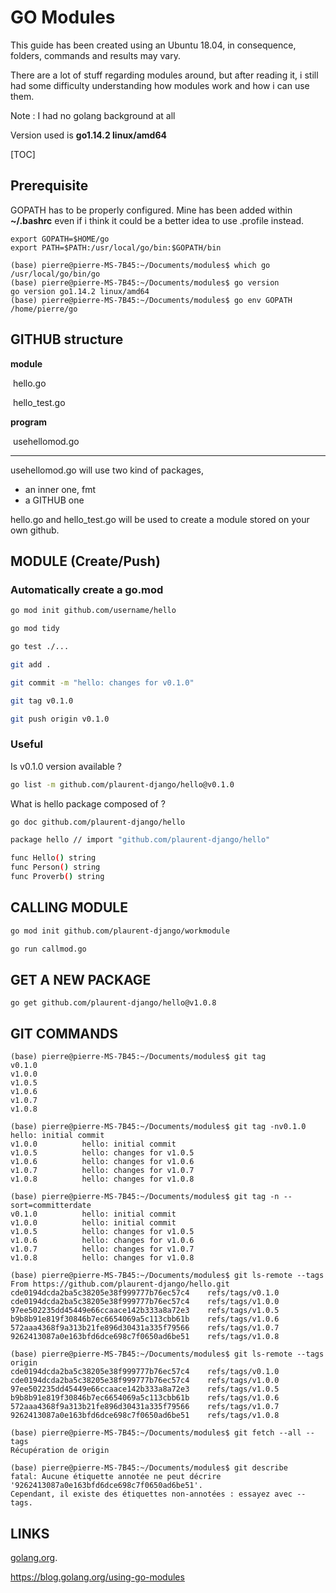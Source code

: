 # GO Modules

This guide has been created using an Ubuntu 18.04, in consequence, folders, commands and results may vary.

There are a lot of stuff regarding modules around, but after reading it, i still had some difficulty understanding how modules work and how i can use them.

Note : I had no golang background at all

Version used is **go1.14.2 linux/amd64**

[TOC]

## Prerequisite

GOPATH has to be properly configured. Mine has been added within **~/.bashrc** even if i think it could be a better idea to use .profile instead.

```
export GOPATH=$HOME/go
export PATH=$PATH:/usr/local/go/bin:$GOPATH/bin
```

```
(base) pierre@pierre-MS-7B45:~/Documents/modules$ which go
/usr/local/go/bin/go
(base) pierre@pierre-MS-7B45:~/Documents/modules$ go version
go version go1.14.2 linux/amd64
(base) pierre@pierre-MS-7B45:~/Documents/modules$ go env GOPATH
/home/pierre/go
```



## GITHUB structure

**module**

​	hello.go

​	hello_test.go

**program**

​	usehellomod.go	

------

usehellomod.go will use two kind of packages,

- an inner one, fmt
- a GITHUB one

hello.go and hello_test.go will be used to create a module stored on your own github.



## MODULE (Create/Push)

### Automatically create a go.mod

```bash
go mod init github.com/username/hello

go mod tidy

go test ./...

git add .

git commit -m "hello: changes for v0.1.0"

git tag v0.1.0

git push origin v0.1.0
```



### Useful

Is v0.1.0 version available ?

```bash
go list -m github.com/plaurent-django/hello@v0.1.0
```

What is hello package composed of ?

```bash
go doc github.com/plaurent-django/hello
```

```bash
package hello // import "github.com/plaurent-django/hello"

func Hello() string
func Person() string
func Proverb() string
```



## CALLING MODULE

```bash
go mod init github.com/plaurent-django/workmodule

go run callmod.go
```

## GET A NEW PACKAGE

```
go get github.com/plaurent-django/hello@v1.0.8
```

## GIT COMMANDS

```
(base) pierre@pierre-MS-7B45:~/Documents/modules$ git tag
v0.1.0
v1.0.0
v1.0.5
v1.0.6
v1.0.7
v1.0.8

(base) pierre@pierre-MS-7B45:~/Documents/modules$ git tag -nv0.1.0          hello: initial commit
v1.0.0          hello: initial commit
v1.0.5          hello: changes for v1.0.5
v1.0.6          hello: changes for v1.0.6
v1.0.7          hello: changes for v1.0.7
v1.0.8          hello: changes for v1.0.8

(base) pierre@pierre-MS-7B45:~/Documents/modules$ git tag -n --sort=committerdate
v0.1.0          hello: initial commit
v1.0.0          hello: initial commit
v1.0.5          hello: changes for v1.0.5
v1.0.6          hello: changes for v1.0.6
v1.0.7          hello: changes for v1.0.7
v1.0.8          hello: changes for v1.0.8

(base) pierre@pierre-MS-7B45:~/Documents/modules$ git ls-remote --tags
From https://github.com/plaurent-django/hello.git
cde0194dcda2ba5c38205e38f999777b76ec57c4	refs/tags/v0.1.0
cde0194dcda2ba5c38205e38f999777b76ec57c4	refs/tags/v1.0.0
97ee502235dd45449e66ccaace142b333a8a72e3	refs/tags/v1.0.5
b9b8b91e819f30846b7ec6654069a5c113cbb61b	refs/tags/v1.0.6
572aaa4368f9a313b21fe896d30431a335f79566	refs/tags/v1.0.7
9262413087a0e163bfd6dce698c7f0650ad6be51	refs/tags/v1.0.8

(base) pierre@pierre-MS-7B45:~/Documents/modules$ git ls-remote --tags origin
cde0194dcda2ba5c38205e38f999777b76ec57c4	refs/tags/v0.1.0
cde0194dcda2ba5c38205e38f999777b76ec57c4	refs/tags/v1.0.0
97ee502235dd45449e66ccaace142b333a8a72e3	refs/tags/v1.0.5
b9b8b91e819f30846b7ec6654069a5c113cbb61b	refs/tags/v1.0.6
572aaa4368f9a313b21fe896d30431a335f79566	refs/tags/v1.0.7
9262413087a0e163bfd6dce698c7f0650ad6be51	refs/tags/v1.0.8

(base) pierre@pierre-MS-7B45:~/Documents/modules$ git fetch --all --tags
Récupération de origin

(base) pierre@pierre-MS-7B45:~/Documents/modules$ git describe
fatal: Aucune étiquette annotée ne peut décrire '9262413087a0e163bfd6dce698c7f0650ad6be51'.
Cependant, il existe des étiquettes non-annotées : essayez avec --tags.
```

## LINKS

[golang.org](https://golang.org/doc/code.html).

https://blog.golang.org/using-go-modules